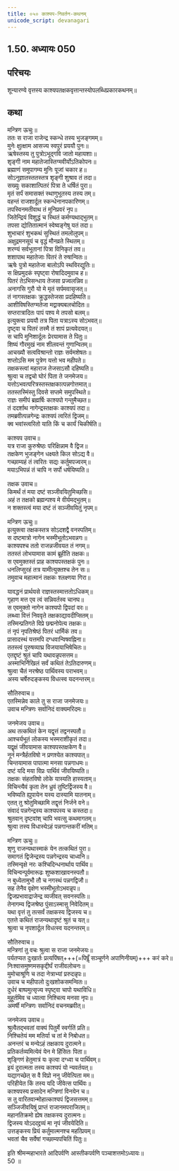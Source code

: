 ```yaml
---
title: ०५० काश्यप-निवर्तन-कथनम्
unicode_script: devanagari
---
```


## 1.50. अध्यायः 050

## परिचयः

शून्यारण्ये वृत्तस्य काश्यपतक्षकवृत्तान्तस्योपलब्धिप्रकारकथनम्॥  

## कथा

मन्त्रिण ऊचुः॥  
ततः स राजा राजेन्द्र स्कन्धे तस्य भुजङ्गमम्॥  
मुनेः क्षुत्क्षाम आसज्य स्वपुरं प्रययौ पुनः॥  
ऋषेस्तस्य तु पुत्रोऽभूद्गवि जातो महायशाः॥  
शृङ्गी नाम महातेजास्तिग्मवीर्योऽतिकोपनः॥  
ब्रह्माणं समुपागम्य मुनिः पूजां चकार ह॥  
सोऽनुज्ञातस्ततस्तत्र शृङ्गी शुश्राव तं तदा॥  
सख्युः सकाशात्पितरं पित्रा ते धर्षितं पुरा॥  
मृतं सर्पं समासक्तं स्थाणुभूतस्य तस्य तम्॥  
वहन्तं राजशार्दूल स्कन्धेनानपकारिणम्॥  
तपस्विनमतीवाथ तं मुनिप्रवरं नृप॥  
जितेन्द्रियं विशुद्धं च स्थितं कर्मण्यथाद्भुतम्॥  
तपसा द्योतितात्मानं स्वेष्वङ्गेषु यतं तदा॥  
शुभाचारं शुभकथं सुस्थितं तमलोलुपम्॥  
अक्षुद्रमनसूयं च वृद्धं मौनव्रते स्थितम्॥  
शरण्यं सर्वभूतानां पित्रा विनिकृतं तव॥  
शशापाथ महातेजाः पितरं ते रुषान्वितः॥  
ऋषेः पुत्रो महातेजा बालोऽपि स्थविरद्युतिः॥  
स क्षिप्रमुदकं स्पृष्ट्वा रोषादिदमुवाच ह॥  
पितरं तेऽभिसन्धाय तेजसा प्रज्वलन्निव॥  
अनागसि गुरौ यो मे मृतं सर्पमवासृजत्॥  
तं नागस्तक्षकः क्रुद्धस्तेजसा प्रदहिष्यति॥  
आशीविषस्तिग्मतेजा मद्वाक्यबलचोदितः॥  
सप्तरात्रादितः पापं पश्य मे तपसो बलम्॥  
इत्युक्त्वा प्रययौ तत्र पिता यत्राऽस्य सोऽभवत्॥  
दृष्ट्वा च पितरं तस्मै तं शापं प्रत्यवेदयत्॥  
स चापि मुनिशार्दूलः प्रेरयामास ते पितुः॥  
शिष्यं गौरमुखं नाम शीलवन्तं गुणान्वितम्॥  
आचख्यौ सत्वविश्रान्तो राज्ञः सर्वमशेषतः॥  
शप्तोऽसि मम पुत्रेण यत्तो भव महीपते॥  
तक्षकस्त्वां महाराज तेजसाऽसौ दहिष्यति॥  
श्रुत्वा च तद्वचो घोरं पिता ते जनमेजय॥  
यत्तोऽभवत्परित्रस्तस्तक्षकात्पन्नगोत्तमात्॥  
ततस्तस्मिंस्तु दिवसे सप्तमे समुपस्थिते॥  
राज्ञः समीपं ब्रह्मर्षिः काश्यपो गन्तुमैच्छत॥  
तं ददर्शाथ नागेन्द्रस्तक्षकः काश्यपं तदा॥  
तमब्रवीत्पन्नगेन्द्रः काश्यपं त्वरितं द्विजम्॥  
क्व भवांस्त्वरितो याति किं च कार्यं चिकीर्षति॥  

काश्यप उवाच॥  
यत्र राजा कुरुश्रेष्ठः परिक्षिन्नाम वै द्विज॥  
तक्षकेण भुजङ्गेन धक्ष्यते किल सोऽद्य वै॥  
गच्छाम्यहं तं त्वरितः सद्यः कर्तुमपज्वरम्॥  
मयाऽभिपन्नं तं चापि न सर्पो धर्षयिष्यति॥  

तक्षक उवाच॥  
किमर्थं तं मया दष्टं सञ्जीवयितुमिच्छसि॥  
अहं त तक्षको ब्रह्मन्पश्य मे वीर्यमद्भुतम्॥  
न शक्तस्त्वं मया दष्टं तं सञ्जीवयितुं नृपम्॥  

मन्त्रिण ऊचुः॥  
इत्युक्त्वा तक्षकस्तत्र सोऽदशद्वै वनस्पतिम्॥  
स दष्टमात्रो नागेन भस्मीभूतोऽभवन्नगः॥  
काश्यपश्च ततो राजन्नजीवयत तं नगम्॥  
ततस्तं लोभयामास कामं ब्रूहीति तक्षकः॥  
स एवमुक्तस्तं प्राह काश्यपस्तक्षकं पुनः॥  
धनलिप्सुरहं तत्र यामीत्युक्तश्च तेन सः॥  
तमुवाच महात्मानं तक्षकः श्लक्ष्णया गिरा॥  

यावद्धनं प्रार्थयसे राज्ञस्तस्मात्ततोऽधिकम्॥  
गृहाण मत्त एव त्वं सन्निवर्तस्व चानघ॥  
स एवमुक्तो नागेन काश्यपो द्विपदां वरः॥  
लब्ध्वा वित्तं निववृते तक्षकाद्यावदीप्सितम्॥  
तस्मिन्प्रतिगते विप्रे छद्मनोपेत्य तक्षकः॥  
तं नृपं नृपतिश्रेष्ठं पितरं धार्मिकं तव॥  
प्रासादस्थं यत्तमपि दग्धवान्विषवह्निना॥  
ततस्त्वं पुरुषव्याघ्र विजयायाभिषेचितः॥  
एतद्दृष्टं श्रुतं चापि यथावन्नृपसत्तम॥  
अस्माभिर्निखिलं सर्वं कथितं तेऽतिदारुणम्॥  
श्रुत्वा चैतं नरश्रेष्ठ पार्थिवस्य पराभवम्॥  
अस्य चर्षेरुदङ्कस्य विधत्स्व यदनन्तरम्॥  

सौतिरुवाच॥  
एतस्मिन्नेव काले तु स राजा जनमेजयः॥  
उवाच मन्त्रिणः सर्वानिदं वाक्यमरिदमः॥  

जनमेजय उवाच॥  
अथ तत्कथितं केन यद्वृत्तं तद्वनस्पतौ॥  
आश्चर्यभूतं लोकस्य भस्मराशीकृतं तदा॥  
यद्वृक्षं जीवयामास काश्यपस्तक्षकेण वै॥  
नूनं मन्त्रैर्हतविषो न प्रणश्येत काश्यपात्॥  
चिन्तयामास पापात्मा मनसा पन्नगाधमः॥  
दष्टं यदि मया विप्रः पार्थिवं जीवयिष्यति॥  
तक्षकः संहतविषो लोके यास्यति हास्यताम्॥  
विचिन्त्यैवं कृता तेन ध्रुवं तुष्टिर्द्विजस्य वै॥  
भविष्यति ह्युपायेन यस्य दास्यामि यातनाम्॥  
एतत् तु श्रोतुमिच्छामि तद्वृत्तं निर्जने वने॥  
संवादं पन्नगेन्द्रस्य काश्यपस्य च कस्तदा॥  
श्रुतवान् दृष्टवांश् चापि भवत्सु कथमागतम्॥  
श्रुत्वा तस्य विधास्येऽहं पन्नगान्तकरीं मतिम्॥  

मन्त्रिण ऊचुः॥  
शृणु राजन्यथास्माकं येन तत्कथितं पुरा॥  
समागतं द्विजेन्द्रस्य पन्नगेन्द्रस्य चाध्वनि॥  
तस्मिन्वृक्षे नरः कश्चिदिन्धनार्थाय पार्थिव॥  
विचिन्वन्पूर्वमारूढः शुष्कशाखावनस्पतौ॥  
न बुध्येतामुभौ तौ च नगस्थं पन्नगद्विजौ॥  
सह तेनैव वृक्षेण भस्मीभूतोऽभवन्नृप॥  
द्विजप्रभावाद्राजेन्द्र व्यजीवत् सवनस्पतिः॥  
तेनागम्य द्विजश्रेष्ठ पुंसाऽस्मासु निवेदितम्॥  
यथा वृत्तं तु तत्सर्वं तक्षकस्य द्विजस्य च॥  
एतत्ते कथितं राजन्यथादृष्टं श्रुतं च यत्॥  
श्रुत्वा च नृपशार्दूल विधत्स्व यदनन्तरम्॥  

सौतिरुवाच॥  
मन्त्रिणां तु वचः श्रुत्वा स राजा जनमेजयः॥  
पर्यतप्यत दुःखार्तः प्रत्यपिंषत्+++(=पिषॢँ सञ्चूर्णने अपाणिनीयम्)+++ करं करे॥  
निःश्वासमुष्णमसकृद्दीर्घं राजीवलोचनः॥  
मुमोचाश्रूणि च तदा नेत्राभ्यां प्ररुदन्नृपः॥  
उवाच च महीपालो दुःखशोकसमन्वितः॥  
दुर्धरं बाष्पमुत्सृज्य स्पृष्ट्वा चापो यथाविधि॥  
मुहूर्तमिव च ध्यात्वा निश्चित्य मनसा नृपः॥  
अमर्षी मन्त्रिणः सर्वानिदं वचनमब्रवीत्॥  

जनमेजय उवाच॥  
श्रुत्वैतद्भवतां वाक्यं पितुर्मे स्वर्गतिं प्रति॥  
निश्चितेयं मम मतिर्या च तां मे निबोधत॥  
अनन्तरं च मन्येऽहं तक्षकाय दुरात्मने॥  
प्रतिकर्तव्यमित्येवं येन मे हिंसितः पिता॥  
शृङ्गिणं हेतुमात्रं यः कृत्वा दग्ध्वा च पार्थिवम्॥  
इयं दुरात्मता तस्य काश्यपं यो न्यवर्तयत्॥  
यद्यागच्छेत् स वै विप्रो ननु जीवेत्पिता मम॥  
परिहीयेत किं तस्य यदि जीवेत्स पार्थिवः॥  
काश्यपस्य प्रसादेन मन्त्रिणां विनयेन च॥  
स तु वारितवान्मोहात्काश्यपं द्विजसत्तमम्॥  
सञ्जिजीवयिषुं प्राप्तं राजानमपराजितम्॥  
महानतिक्रमो ह्येष तक्षकस्य दुरात्मनः॥  
द्विजस्य योऽददद्द्रव्यं मा नृपं जीवयेदिति॥  
उत्तङ्कस्य प्रियं कर्तुमात्मनश्च महत्प्रियम्॥  
भवतां चैव सर्वेषां गच्छाम्यपचितिं पितुः॥  

इति श्रीमन्महाभारते आदिपर्वणि आस्तीकपर्वणि पञ्चाशत्तमोऽध्यायः॥  
50 ॥  
